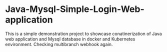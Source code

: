 # Java-Mysql-Simple-Login-Web-application

This is a simple demonstration project to showcase conatinerization of Java web application and Mysql database in docker and Kubernetes environment.
Checking multibranch webhook again.



